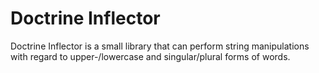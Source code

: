 # Doctrine Inflector

Doctrine Inflector is a small library that can perform string manipulations
with regard to upper-/lowercase and singular/plural forms of words.
